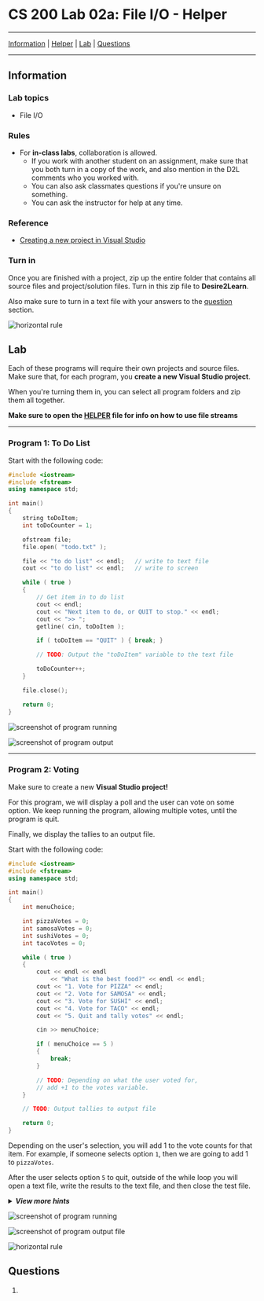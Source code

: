 # CS 200 Lab 02a: File I/O - Helper

---

[Information](#information) |
[Helper](https://github.com/Rachels-Courses/CS200-Concepts-of-Progamming-Algorithms/blob/2017-06-Summer/Assignments/In-class%20Labs/Lab%2001c%20-%20Loops%20-%20Helper.MD) |
[Lab](#lab) | [
Questions](#questions)

---

## Information

### Lab topics

* File I/O

### Rules

* For **in-class labs**, collaboration is allowed.
    * If you work with another student on an assignment, make sure that you both
    turn in a copy of the work, and also mention in the D2L comments who you worked with.
    * You can also ask classmates questions if you're unsure on something.
    * You can ask the instructor for help at any time.

### Reference

* [Creating a new project in Visual Studio](https://github.com/Rachels-Courses/Course-Common-Files/blob/master/Visual-Studio/New%20project%20howto.md)

### Turn in

Once you are finished with a project, zip up the entire folder that contains
all source files and project/solution files. Turn in this zip file to **Desire2Learn**.

Also make sure to turn in a text file with your answers to the [question](#questions) section.

![horizontal rule](images/hr.png)


## Lab

Each of these programs will require their own projects and source files.
Make sure that, for each program, you **create a new Visual Studio project**.

When you're turning them in, you can select all program folders and zip
them all together.

**Make sure to open the [HELPER]() file for info on how to use file streams**

---

### Program 1: To Do List

Start with the following code:

```c++
#include <iostream>
#include <fstream>
using namespace std;

int main()
{
    string toDoItem;
    int toDoCounter = 1;

    ofstream file;
    file.open( "todo.txt" );

    file << "to do list" << endl;   // write to text file
    cout << "to do list" << endl;   // write to screen

    while ( true )
    {
        // Get item in to do list
        cout << endl;
        cout << "Next item to do, or QUIT to stop." << endl;
        cout << ">> ";
        getline( cin, toDoItem );

        if ( toDoItem == "QUIT" ) { break; }

        // TODO: Output the "toDoItem" variable to the text file

        toDoCounter++;
    }

    file.close();

    return 0;
}
```


![screenshot of program running](images/lab02a_program1_run.png)

![screenshot of program output](images/lab02a_program1_text.png)

---

### Program 2: Voting

Make sure to create a new **Visual Studio project!**

For this program, we will display a poll and the user can vote on
some option. We keep running the program, allowing multiple votes,
until the program is quit.

Finally, we display the tallies to an output file.

Start with the following code:

```c++
#include <iostream>
#include <fstream>
using namespace std;

int main()
{
    int menuChoice;

    int pizzaVotes = 0;
    int samosaVotes = 0;
    int sushiVotes = 0;
    int tacoVotes = 0;

    while ( true )
    {
        cout << endl << endl
            << "What is the best food?" << endl << endl;
        cout << "1. Vote for PIZZA" << endl;
        cout << "2. Vote for SAMOSA" << endl;
        cout << "3. Vote for SUSHI" << endl;
        cout << "4. Vote for TACO" << endl;
        cout << "5. Quit and tally votes" << endl;

        cin >> menuChoice;

        if ( menuChoice == 5 )
        {
            break;
        }

        // TODO: Depending on what the user voted for,
        // add +1 to the votes variable.
    }

    // TODO: Output tallies to output file

    return 0;
}
```

Depending on the user's selection, you will add 1 to the vote counts for
that item. For example, if someone selects option ```1```, then
we are going to add 1 to ```pizzaVotes```.

After the user selects option ```5``` to quit, outside of the while loop
you will open a text file, write the results to the text file, and then
close the test file.

<details>
	<summary><strong><em>
		View more hints
	</em></strong></summary>

1. Declare a variable whose **type** is ```ofstream``` and **name** is ```file```
2. Write "Pizza:" to the output file, followed by the ```pizzaCount```.
2. Write "Samosa:" to the output file, followed by the ```samosaVotes```.
2. Write "Sushi:" to the output file, followed by the ```sushiVotes```.
2. Write "Taco:" to the output file, followed by the ```tacoVotes```.
3. Close the ```file```.
    
</details>

![screenshot of program running](images/lab02a_program2_run.png)

![screenshot of program output file](images/lab02a_program2_text.png)



![horizontal rule](images/hr.png)

## Questions

1. 
